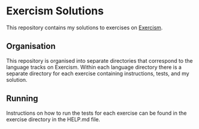# Exercism Solutions

This repository contains my solutions to exercises on [Exercism](https://exercism.org/).

## Organisation

This repository is organised into separate directories that correspond to the language
tracks on Exercism. Within each language directory there is a separate directory for
each exercise containing instructions, tests, and my solution.

## Running

Instructions on how to run the tests for each exercise can be found in the exercise
directory in the HELP.md file.
